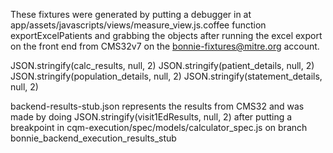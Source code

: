 These fixtures were generated by putting a debugger in at app/assets/javascripts/views/measure_view.js.coffee
function exportExcelPatients and grabbing the objects after running the excel export on the front end
from CMS32v7 on the bonnie-fixtures@mitre.org account.


JSON.stringify(calc_results, null, 2)
JSON.stringify(patient_details, null, 2)
JSON.stringify(population_details, null, 2)
JSON.stringify(statement_details, null, 2)


backend-results-stub.json represents the results from CMS32
and was made by doing JSON.stringify(visit1EdResults, null, 2) after putting a breakpoint
in cqm-execution/spec/models/calculator_spec.js on branch bonnie_backend_execution_results_stub
